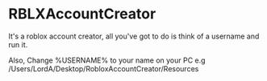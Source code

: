 # RBLXAccountCreator
It's a roblox account creator, all you've got to do is think of a username and run it.

Also, Change %USERNAME% to your name on your PC e.g /Users/LordA/Desktop/RobloxAccountCreator/Resources

